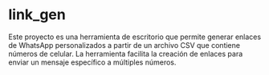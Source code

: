 # link_gen
 Este proyecto es una herramienta de escritorio que permite generar enlaces de WhatsApp personalizados a partir de un archivo CSV que contiene números de celular. La herramienta facilita la creación de enlaces para enviar un mensaje específico a múltiples números.
